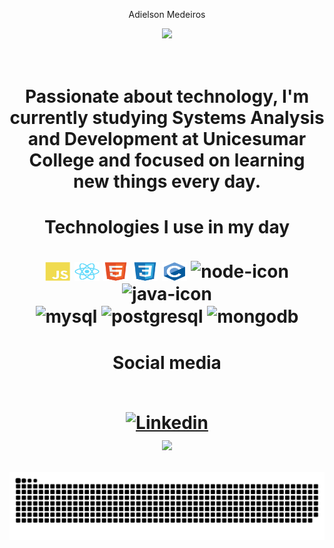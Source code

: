 <p align="center" border-right="0.1em solid black" padding-right="2px" animation=" 1s steps(20) forwards"> Adielson Medeiros</p>

<div align="center">
  <img width="300px" src="https://github-readme-stats.vercel.app/api/top-langs/?username=AdielsonMedeiros&layout=compact&langs_count=16&theme=cobalt"/>
</div>
<br/><br/>

<div  align="center"> 
    <h1 align="center">Passionate about technology, I'm currently studying Systems Analysis and Development at Unicesumar College and focused on learning new things every day.
    <h1 align="center">Technologies I use in my day <br/>
    <br/><img align="center" height="30" width="40" alt="js-icon"  src="https://raw.githubusercontent.com/devicons/devicon/master/icons/javascript/javascript-plain.svg">
    <img align="center" height="30" width="40" alt="react-icon" src="https://raw.githubusercontent.com/devicons/devicon/master/icons/react/react-original.svg">
    <img align="center" height="30" width="40" alt="html-icon" src="https://raw.githubusercontent.com/devicons/devicon/master/icons/html5/html5-original.svg">
    <img align="center" height="30" width="40" alt="css-icon" src="https://raw.githubusercontent.com/devicons/devicon/master/icons/css3/css3-original.svg">
    <img align="center" height="30" width="40" alt="c-icon" src="https://raw.githubusercontent.com/devicons/devicon/master/icons/c/c-original.svg">
    <img align="center" height="30" width="40" alt="node-icon" src="https://cdn.jsdelivr.net/gh/devicons/devicon/icons/nodejs/nodejs-plain.svg" />
    <img align="center" height="30" width="40" alt="java-icon" src="https://cdn.jsdelivr.net/gh/devicons/devicon/icons/java/java-original-wordmark.svg" />
    <br/><img align="center"  alt="mysql" src="https://img.shields.io/badge/MySQL-005C84?style=for-the-badge&logo=mysql&logoColor=white"/>
    <img align="center"  alt="postgresql" src="https://img.shields.io/badge/PostgreSQL-316192?style=for-the-badge&logo=postgresql&logoColor=white"/>
    <img align="center"  alt="mongodb" src="https://img.shields.io/badge/MongoDB-4EA94B?style=for-the-badge&logo=mongodb&logoColor=white" />
   </div>
    
  
  <h1 align="center">Social media
   
   

<br/>[![Linkedin](https://img.shields.io/badge/LinkedIn-0077B5?style=for-the-badge&logo=linkedin&logoColor=white)](https://www.linkedin.com/in/adielson-medeiros-671a68219/)<br/>
     <a href = "mailto: medeirosadielson@gmail.com">
      <img width="80" src="https://img.shields.io/badge/Gmail-D14836?style=for-the-badge&logo=gmail&logoColor=white">
    </a>
    </a>
  </div>
  
  ![Snake animation](https://github.com/AdielsonMedeiros/AdielsonMedeiros/blob/output/github-contribution-grid-snake.svg)
  

